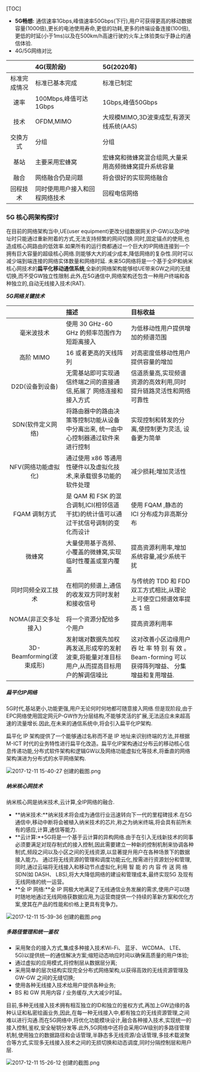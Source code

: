 [TOC]

- **5G畅想:** 通信速率1Gbps,峰值速率50Gbps(下行),用户可获得更高的移动数据容量(1000倍),更长的电池使用寿命,更低的功耗,更多的终端设备连接(100倍),更低的时延(小于1ms)以及在500km/h高速行驶的火车上体验类似于静止的通信体验.
- 4G/5G网络对比

|        | 4G(现阶段)           | 5G(2020年)                   |
| :----: | :---------------- | :-------------------------- |
| 标准完成情况 | 标准已基本完成           | 标准已制定                       |
|   速率   | 100Mbps,峰值可达1Gbps | 1Gbps,峰值50Gbps              |
|   技术   | OFDM,MIMO         | 大规模MIMO,3D波束成型,有源天线系统(AAS)  |
|  交换方式  | 分组                | 分组                          |
|   基站   | 主要采用宏蜂窝           | 宏蜂窝和微蜂窝混合组网,大量采用高频微蜂窝提升系统容量 |
|   融合   | 网络融合仍是问题          | 将会很好的实现网络融合                 |
|  回程技术  | 同时使用用户接入和回程网络技术   | 回程电信网络                      |



### 5G 核心网架构探讨

在目前的网络架构当中,UE(user equipment)更改分组数据网关(P-GW)以及IP地址时只能通过重新附着的方式,无法支持频繁的网间切换.同时,固定锚点的使用,也造成核心网路由的低效率.如果所有的运行商都通过一个巨大的IP网络连接到一个拥有巨大容量的超级核心网络.则能够大大的减少成本,降低网络的复杂性.同时可以减少端到端连接的网络实体数量和网络时延. 未来5G网络将是一个基于全IP和纳米核心网技术的**扁平化移动通信系统**,全新的网络架构能够给UE带来GW之间的无缝切换,而不受GW独立性限制.此外,在5G通信中,网络架构还包含一种用户终端和各种独立的,自动无线接入技术(RAT).

***5G网络关键技术***

|                      | 描述                                       | 目标收益                                     |
| :------------------: | :--------------------------------------- | :--------------------------------------- |
|        毫米波技术         | 使用 30 GHz-60 GHz 的频率范围作为短距离接入            | 为低移动性用户提供增加的频谱范围                         |
|       高阶 MIMO        | 16 或者更高的天线阵列                             | 对高密度低移动性用户提供容量的增加                        |
|      D2D(设备到设备)      | 无需基站即可实现通信终端之间的直接通信,拓展了 网络连接和接入方式        | 信道质量高,实现频谱资源的高效利用,同时提升链路灵活性和网络可靠性        |
|     SDN(软件定义网络)      | 将路由器中的路由决策等控制功能从设备中分离出来, 统一由中心控制器通过软件来进行控制 | 实现控制和转发的分离,使控制更为灵活, 设备更为简单               |
|     NFV(网络功能虚拟化)     | 通过使用 x86 等通用性硬件以及虚拟化技术,来承载很多功能的软件处理      | 减少损耗;增加灵活性                               |
|      FQAM 调制方式       | 是 QAM 和 FSK 的混合调制,ICI(相邻信道干扰)的统计值可以通过干扰信号调制的变化而设计 | 使用 FQAM ,静态的 ICI 分布成为非高斯分布               |
|         微蜂窝          | 大量使用基于高频、 小覆盖的微蜂窝,实现临时性覆盖或室内覆盖           | 提高资源利用率,增加系统容量,减少系统干扰                    |
|      同时同频全双工技术       | 在相同的频谱上,通信的收发双方同时发射和接收信号                 | 与传统的 TDD 和 FDD 双工方式相比,从理论上可使空口频谱效率提高 1 倍 |
|    NOMA(非正交多址接入)     | 将一个资源分配给多个用户                             | 提高资源利用率                                  |
| 3D-Beamforming(波束成形) | 发射端对数据先加权再发送,形成窄的发射波束,将能量对准目标用户,从而提高目标用户的解调信噪比 | 这对改善小区边缘用户 吞 吐 率 特 别 有 效 。 Beam-forming 可以获得阵列增益、 分集增益和复用增益. |




##### 扁平化IP网络

5G时代,基站更小,功能更强,用户无论何时何地都可随意接入网络.但是现阶段,由于EPC网络使用固定网元P-GW作为分层结构,不能够灵活的扩展,无法适应未来超高速的流量增长.因此,在未来的通信系统中,将会引入扁平化IP架构.

扁平化 IP 架构提供了一个能够通过名称而不是 IP 地址来识别终端的方法,并根据 M-ICT 时代的业务特性进行扁平化改造。扁平化IP架构通过分布云的移动核心信息传递功能,分布式软件架构和逻辑GW以及网络功能虚拟化等技术,将垂直的网络架构演进为分布式的水平网络架构.

![2017-12-11 15-40-27 创建的截图.png](http://upload-images.jianshu.io/upload_images/6128001-7909409615a15cfe.png?imageMogr2/auto-orient/strip%7CimageView2/2/w/1240)



##### 纳米核心网技术

纳米核心网是纳米技术,云计算,全IP网络的融合.

- **纳米技术:**纳米技术将会成为通信行业迅速转向下一代的里程碑技术.在5G通信中,移动中断将会被植入纳米技术的芯片,称之为纳米终端,将会具有前所未有的感应,计算,通信等能力.
- **云计算:**5G将是一个基于云计算的异构网络.由于在引入无线新技术的同事必须要满足对现存制式的接入控制,因此需要建立一种新的控制机制来协调各种制式,频段之间以及小区之间的无线资源,以显著提升用户在各种场景下的数据接入能力。 通过将无线资源的管理和调度功能云化,按需进行资源划分和管理,同时,通过云端将无线接入和移动节点虚拟化,利用 智 能 的 内 容 传 送 网 络 SDN(如 DASH、 LBS),将大大降低网络的建设和管理成本,最终实现5G 及现有无线网络的统一运营。
- **全 IP 网络:**全 IP 网极大地满足了无线通信业务发展的需求,使用户可以随时随地地通过无线网络获数据应用,为运营商提供一个持续的革新方案和优化方案,使其在产品的性能和价格上更具有竞争力。

![2017-12-11 15-39-36 创建的截图.png](http://upload-images.jianshu.io/upload_images/6128001-6a6a8d12016b9874.png?imageMogr2/auto-orient/strip%7CimageView2/2/w/1240)





##### 多路径管理和统一鉴权

- 采用聚合的接入方式,集成多种接入技术Wi-Fi、 蓝牙、 WCDMA、 LTE、 5G)以提供统一的通信解决方案;缩短动态响应时间以确保高质量的用户体验;
- 通过虚拟的应用模式,将控制层从数据层分离;
- 采用简单的层次结构实现完全分布式网络架构,以获得高效的无线资源管理及 GW-GW 之间的无缝切换;
- 使用各种无线接入技术给用户提供各种业务;
- BS 和 GW 共用内容 / 业务缓存,大大减少时延。



目前,多种无线接入技术拥有相互独立的ID和独立的鉴权方式,再加上GW边缘的各种认证和私密绘画业务,因此,在每一种无线接入中,都有独立的无线资源管理,之间难以进行沟通.而在5G网络中,将优化功能模块设计,融合各种接入技术,实现统一的接入控制,鉴权,安全秘钥分发等.此外,5G网络中还将会采用GW级别的多路径管理机制,使用独立的数据路径和会话管理,半静态多无线资源/会话管理,多技术载波聚合等方式,实现多无线接入技术之间的无损切换和动态调度,同时分隔控制层和用户层.



![2017-12-11 15-26-12 创建的截图.png](http://upload-images.jianshu.io/upload_images/6128001-d541cd571d1ab3d3.png?imageMogr2/auto-orient/strip%7CimageView2/2/w/1240)

